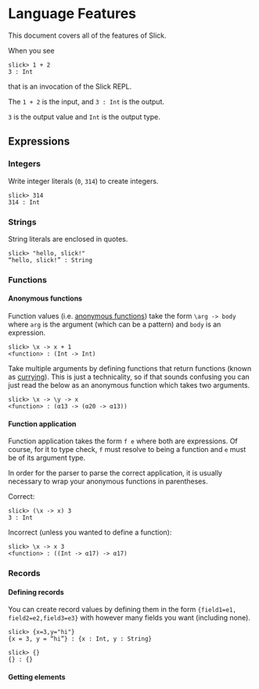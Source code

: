 # Language Features

This document covers all of the features of Slick.

When you see

```
slick> 1 + 2
3 : Int
```

that is an invocation of the Slick REPL.

The `1 + 2` is the input, and `3 : Int` is the output.

`3` is the output value and `Int` is the output type.

## Expressions

### Integers

Write integer literals (`0`, `314`) to create integers.

```
slick> 314
314 : Int
```

### Strings

String literals are enclosed in quotes.

```
slick> "hello, slick!"
“hello, slick!” : String
```

### Functions

#### Anonymous functions

Function values (i.e. [anonymous
functions](https://en.wikipedia.org/wiki/Anonymous_function)) take the form
`\arg -> body` where `arg` is the argument (which can be a pattern) and `body`
is an expression.

```
slick> \x -> x + 1
<function> : (Int -> Int)
```

Take multiple arguments by defining functions that return functions (known as
[currying](https://en.wikipedia.org/wiki/Currying)). This is just a
technicality, so if that sounds confusing you can just read the below as an
anonymous function which takes two arguments.

```
slick> \x -> \y -> x
<function> : (α13 -> (α20 -> α13))
```

#### Function application

Function application takes the form `f e` where both are expressions. Of course,
for it to type check, `f` must resolve to being a function and `e` must be of
its argument type.

In order for the parser to parse the correct application, it is usually
necessary to wrap your anonymous functions in parentheses.

Correct:

```
slick> (\x -> x) 3
3 : Int
```

Incorrect (unless you wanted to define a function):

```
slick> \x -> x 3
<function> : ((Int -> α17) -> α17)
```

### Records

#### Defining records

You can create record values by defining them in the form `{field1=e1,
field2=e2,field3=e3}` with however many fields you want (including none).

```
slick> {x=3,y="hi"}
{x = 3, y = “hi”} : {x : Int, y : String}
```

```
slick> {}
{} : {}
```

#### Getting elements
